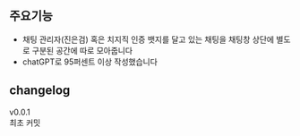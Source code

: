## 주요기능

- 채팅 관리자(진은검) 혹은 치지직 인증 뱃지를 달고 있는 채팅을 채팅창 상단에 별도로 구분된 공간에 따로 모아줍니다
- chatGPT로 95퍼센트 이상 작성했습니다

## changelog

v0.0.1  
최초 커밋
